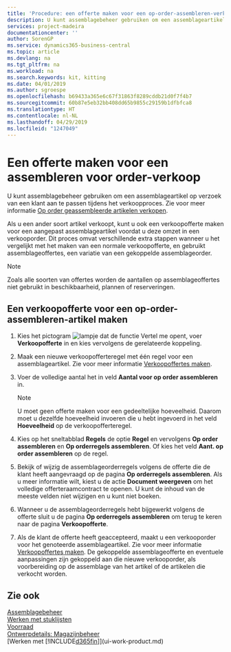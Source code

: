 ```yaml
---
title: 'Procedure: een offerte maken voor een op-order-assembleren-verkoop | Microsoft Docs'
description: U kunt assemblagebeheer gebruiken om een assemblageartikel op verzoek van een klant aan te passen tijdens het verkoopproces.
services: project-madeira
documentationcenter: ''
author: SorenGP
ms.service: dynamics365-business-central
ms.topic: article
ms.devlang: na
ms.tgt_pltfrm: na
ms.workload: na
ms.search.keywords: kit, kitting
ms.date: 04/01/2019
ms.author: sgroespe
ms.openlocfilehash: b69433a365e6c67f31863f8289cddb21d0f7f4b7
ms.sourcegitcommit: 60b87e5eb32bb408dd65b9855c29159b1dfbfca8
ms.translationtype: HT
ms.contentlocale: nl-NL
ms.lasthandoff: 04/29/2019
ms.locfileid: "1247049"
---
```

# <a name="quote-an-assemble-to-order-sale"></a>Een offerte maken voor een assembleren voor order-verkoop
U kunt assemblagebeheer gebruiken om een assemblageartikel op verzoek van een klant aan te passen tijdens het verkoopproces. Zie voor meer informatie [Op order geassembleerde artikelen verkopen](assembly-how-to-sell-items-assembled-to-order.md).  

Als u een ander soort artikel verkoopt, kunt u ook een verkoopofferte maken voor een aangepast assemblageartikel voordat u deze omzet in een verkooporder. Dit proces omvat verschillende extra stappen wanneer u het vergelijkt met het maken van een normale verkoopofferte, en gebruikt assemblageoffertes, een variatie van een gekoppelde assemblageorder.

> [!NOTE]  
>  Zoals alle soorten van offertes worden de aantallen op assemblageoffertes niet gebruikt in beschikbaarheid, plannen of reserveringen.  

## <a name="to-create-a-sales-quote-for-an-assemble-to-order-item"></a>Een verkoopofferte voor een op-order-assembleren-artikel maken  
1.  Kies het pictogram ![lampje dat de functie Vertel me opent](media/ui-search/search_small.png "Vertel me wat u wilt doen"), voer **Verkoopofferte** in en kies vervolgens de gerelateerde koppeling.  
2.  Maak een nieuwe verkoopofferteregel met één regel voor een assemblageartikel. Zie voor meer informatie [Verkoopoffertes maken](sales-how-make-offers.md).  
3.  Voer de volledige aantal het in veld **Aantal voor op order assembleren** in.

    > [!NOTE]  
    >  U moet geen offerte maken voor een gedeeltelijke hoeveelheid. Daarom moet u dezelfde hoeveelheid invoeren die u hebt ingevoerd in het veld **Hoeveelheid** op de verkoopofferteregel.  

4.  Kies op het sneltabblad **Regels** de optie **Regel** en vervolgens **Op order assembleren** en **Op orderregels assembleren**. Of kies het veld **Aant. op order assembleren** op de regel.  
5.  Bekijk of wijzig de assemblageorderregels volgens de offerte die de klant heeft aangevraagd op de pagina **Op orderregels assembleren**. Als u meer informatie wilt, kiest u de actie **Document weergeven** om het volledige offerteraamcontract te openen. U kunt de inhoud van de meeste velden niet wijzigen en u kunt niet boeken.  
6.  Wanneer u de assemblageorderregels hebt bijgewerkt volgens de offerte sluit u de pagina **Op orderregels assembleren** om terug te keren naar de pagina **Verkoopofferte**.  
7.  Als de klant de offerte heeft geaccepteerd, maakt u een verkooporder voor het genoteerde assemblageartikel. Zie voor meer informatie [Verkoopoffertes maken](sales-how-make-offers.md). De gekoppelde assemblageofferte en eventuele aanpassingen zijn gekoppeld aan die nieuwe verkooporder, als voorbereiding op de assemblage van het artikel of de artikelen die verkocht worden.  

## <a name="see-also"></a>Zie ook  
[Assemblagebeheer](assembly-assemble-items.md)  
[Werken met stuklijsten](inventory-how-work-BOMs.md)  
[Voorraad](inventory-manage-inventory.md)  
[Ontwerpdetails: Magazijnbeheer](design-details-warehouse-management.md)  
[Werken met [!INCLUDE[d365fin](includes/d365fin_md.md)]](ui-work-product.md)
